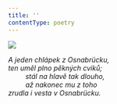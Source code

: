 ```yaml
---
title: ''
contentType: poetry
---
```


<section>

![](../Images/097.jpg)

_A jeden chlápek z Osnabrücku,  
ten uměl plno pěkných cviků;  
         stál na hlavě tak dlouho,  
         až nakonec mu z toho  
zrudla i vesta v Osnabrücku._

</section>
